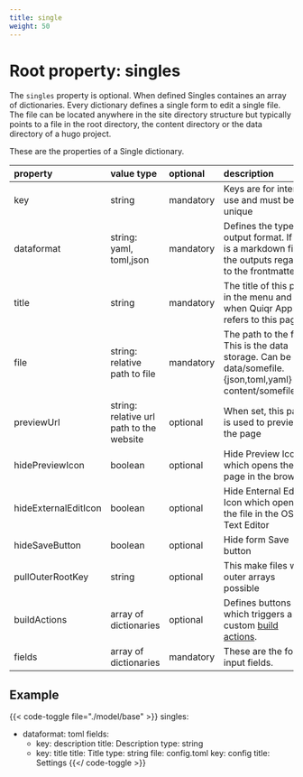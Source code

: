 ```yaml
---
title: single
weight: 50
---
```


# Root property: singles

The ```singles``` property is optional. When defined Singles containes an array
of dictionaries. Every dictionary defines a single form to edit a single file.
The file can be located anywhere in the site directory structure but typically
points to a file in the root directory, the content directory or the data
directory of a hugo project.

These are the properties of a Single dictionary.

| property             | value type                               | optional   | description                                                                                                  |
|:---------------------|:-----------------------------------------|:-----------|:-------------------------------------------------------------------------------------------------------------|
| key                  | string                                   | mandatory  | Keys are for internal use and must be unique                                                                 |
| dataformat           | string: yaml, toml,json                  | mandatory  | Defines the type of output format. If _file_ is a markdown file the outputs regards to the frontmatter       |
| title                | string                                   | mandatory  | The title of this page in the menu and when Quiqr App refers to this page                                    |
| file                 | string: relative path to file            | mandatory  | The path to the file. This is the data storage. Can be data/somefile.{json,toml,yaml} or content/somefile.md |
| previewUrl           | string: relative url path to the website | optional   | When set, this path is used to preview the page                                                              |
| hidePreviewIcon      | boolean                                  | optional   | Hide Preview Icon which opens the page in the browser                                                        |
| hideExternalEditIcon | boolean                                  | optional   | Hide Enternal Editor Icon which opens the file in the OS Text Editor                                         |
| hideSaveButton       | boolean                                  | optional   | Hide form Save button                                                                                        |
| pullOuterRootKey     | string                                   | optional   | This make files with outer arrays possible                                                                   |
| buildActions         | array of dictionaries                    | optional   | Defines buttons which triggers a custom [build actions](/docs/20-quiqr-developer-reference/03-content-model/04-build-actions/).                                                       |
| fields               | array of dictionaries                    | mandatory  | These are the form input fields.                                                                             |

## Example

{{< code-toggle file="./model/base" >}}
singles:
  - dataformat: toml
    fields:
      - key: description
        title: Description
        type: string
      - key: title
        title: Title
        type: string
    file: config.toml
    key: config
    title: Settings
{{</ code-toggle  >}}
